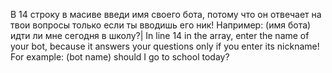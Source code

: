 В 14 строку в масиве введи имя своего бота, потому что он отвечает на твои вопросы только если ты вводишь его ник! Например: (имя бота) идти ли мне сегодня в школу?| 
In line 14 in the array, enter the name of your bot, because it answers your questions only if you enter its nickname! For example: (bot name) should I go to school today?
